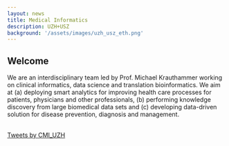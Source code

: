 ```yaml
---
layout: news
title: Medical Informatics
description: UZH+USZ
background: '/assets/images/uzh_usz_eth.png'
---
```


## Welcome
We are an interdisciplinary team led by Prof. Michael Krauthammer working on clinical informatics, data science and translation bioinformatics. We aim at (a) deploying smart analytics for improving health care processes for patients, physicians and other professionals, (b) performing knowledge discovery from large biomedical data sets and (c) developing data-driven solution for disease prevention, diagnosis and management. 

<br>
<a class="twitter-timeline" href="https://twitter.com/CMI_UZH?ref_src=twsrc%5Etfw">Tweets by CMI_UZH</a> <script async src="https://platform.twitter.com/widgets.js" charset="utf-8"></script>
<br>
